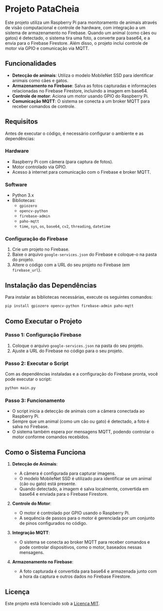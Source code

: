 # Projeto PataCheia

Este projeto utiliza um Raspberry Pi para monitoramento de animais através de visão computacional e controle de hardware, com integração a um sistema de armazenamento no Firebase. Quando um animal (como cães ou gatos) é detectado, o sistema tira uma foto, a converte para base64, e a envia para o Firebase Firestore. Além disso, o projeto inclui controle de motor via GPIO e comunicação via MQTT.

## Funcionalidades

- **Detecção de animais**: Utiliza o modelo MobileNet SSD para identificar animais como cães e gatos.
- **Armazenamento no Firebase**: Salva as fotos capturadas e informações relacionadas no Firebase Firestore, incluindo a imagem em base64.
- **Controle de motor**: Aciona um motor usando GPIO do Raspberry Pi.
- **Comunicação MQTT**: O sistema se conecta a um broker MQTT para receber comandos de controle.

## Requisitos

Antes de executar o código, é necessário configurar o ambiente e as dependências:

### Hardware
- Raspberry Pi com câmera (para captura de fotos).
- Motor controlado via GPIO.
- Acesso à internet para comunicação com o Firebase e broker MQTT.

### Software
- Python 3.x
- Bibliotecas:
  - `gpiozero`
  - `opencv-python`
  - `firebase-admin`
  - `paho-mqtt`
  - `time`, `sys`, `os`, `base64`, `cv2`, `threading`, `datetime`

### Configuração do Firebase
1. Crie um projeto no Firebase.
2. Baixe o arquivo `google-services.json` do Firebase e coloque-o na pasta do projeto.
3. Altere o código com a URL do seu projeto no Firebase (em `firebase_url`).

## Instalação das Dependências

Para instalar as bibliotecas necessárias, execute os seguintes comandos:

```bash
pip install gpiozero opencv-python firebase-admin paho-mqtt
```

## Como Executar o Projeto

### Passo 1: Configuração Firebase
1. Coloque o arquivo `google-services.json` na pasta do seu projeto.
2. Ajuste a URL do Firebase no código para o seu projeto.

### Passo 2: Executar o Script

Com as dependências instaladas e a configuração do Firebase pronta, você pode executar o script:

```bash
python main.py
```

### Passo 3: Funcionamento

- O script inicia a detecção de animais com a câmera conectada ao Raspberry Pi.
- Sempre que um animal (como um cão ou gato) é detectado, a foto é salva no Firebase.
- O sistema também espera por mensagens MQTT, podendo controlar o motor conforme comandos recebidos.

## Como o Sistema Funciona

1. **Detecção de Animais**:
   - A câmera é configurada para capturar imagens.
   - O modelo MobileNet SSD é utilizado para identificar se um animal (cão ou gato) está presente.
   - Quando detectado, a imagem é salva localmente, convertida em base64 e enviada para o Firebase Firestore.

2. **Controle do Motor**:
   - O motor é controlado por GPIO usando o Raspberry Pi.
   - A sequência de passos para o motor é gerenciada por um conjunto de pinos configurados no código.

3. **Integração MQTT**:
   - O sistema se conecta ao broker MQTT para receber comandos e pode controlar dispositivos, como o motor, baseados nessas mensagens.

4. **Armazenamento no Firebase**:
   - A foto capturada é convertida para base64 e armazenada junto com a hora da captura e outros dados no Firebase Firestore.

## Licença

Este projeto está licenciado sob a [Licença MIT](https://opensource.org/licenses/MIT).


